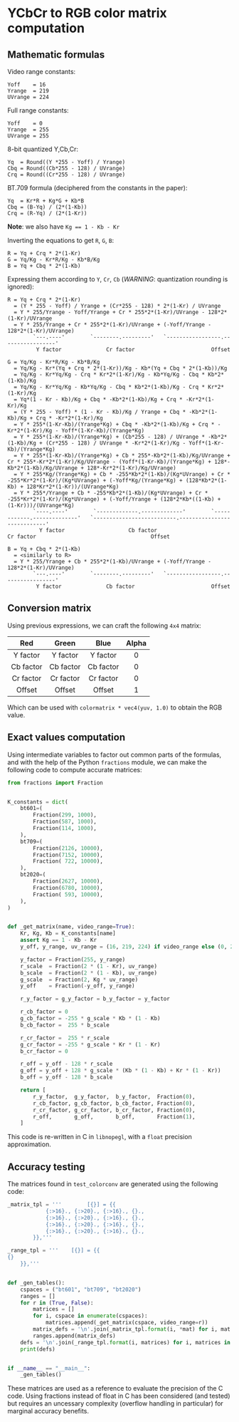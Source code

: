 # YCbCr to RGB color matrix computation


## Mathematic formulas

Video range constants:

```
Yoff    = 16
Yrange  = 219
UVrange = 224
```

Full range constants:

```
Yoff    = 0
Yrange  = 255
UVrange = 255
```

8-bit quantized Y,Cb,Cr:

```
Yq  = Round((Y *255 - Yoff) / Yrange)
Cbq = Round((Cb*255 - 128) / UVrange)
Crq = Round((Cr*255 - 128) / UVrange)
```

BT.709 formula (deciphered from the constants in the paper):

```
Yq  = Kr*R + Kg*G + Kb*B
Cbq = (B-Yq) / (2*(1-Kb))
Crq = (R-Yq) / (2*(1-Kr))
```

**Note**: we also have `Kg == 1 - Kb - Kr`

Inverting the equations to get `R`, `G`, `B`:

```
R = Yq + Crq * 2*(1-Kr)
G = Yq/Kg - Kr*R/Kg - Kb*B/Kg
B = Yq + Cbq * 2*(1-Kb)
```

Expressing them according to `Y`, `Cr`, `Cb` (*WARNING*: quantization rounding is ignored):

```
R = Yq + Crq * 2*(1-Kr)
  = (Y * 255 - Yoff) / Yrange + (Cr*255 - 128) * 2*(1-Kr) / UVrange
  = Y * 255/Yrange - Yoff/Yrange + Cr * 255*2*(1-Kr)/UVrange - 128*2*(1-Kr)/UVrange
  = Y * 255/Yrange + Cr * 255*2*(1-Kr)/UVrange + (-Yoff/Yrange - 128*2*(1-Kr)/UVrange)
        `---.----'        `--------.---------'   `-----------------.-----------------'
         Y factor              Cr factor                        Offset
```

```
G = Yq/Kg - Kr*R/Kg - Kb*B/Kg
  = Yq/Kg - Kr*(Yq + Crq * 2*(1-Kr))/Kg - Kb*(Yq + Cbq * 2*(1-Kb))/Kg
  = Yq/Kg - Kr*Yq/Kg - Crq * Kr*2*(1-Kr)/Kg - Kb*Yq/Kg - Cbq * Kb*2*(1-Kb)/Kg
  = Yq/Kg - Kr*Yq/Kg - Kb*Yq/Kg - Cbq * Kb*2*(1-Kb)/Kg - Crq * Kr*2*(1-Kr)/Kg
  = Yq*(1 - Kr - Kb)/Kg + Cbq * -Kb*2*(1-Kb)/Kg + Crq * -Kr*2*(1-Kr)/Kg
  = (Y * 255 - Yoff) * (1 - Kr - Kb)/Kg / Yrange + Cbq * -Kb*2*(1-Kb)/Kg + Crq * -Kr*2*(1-Kr)/Kg
  = Y * 255*(1-Kr-Kb)/(Yrange*Kg) + Cbq * -Kb*2*(1-Kb)/Kg + Crq * -Kr*2*(1-Kr)/Kg - Yoff*(1-Kr-Kb)/(Yrange*Kg)
  = Y * 255*(1-Kr-Kb)/(Yrange*Kg) + (Cb*255 - 128) / UVrange * -Kb*2*(1-Kb)/Kg + (Cr*255 - 128) / UVrange * -Kr*2*(1-Kr)/Kg - Yoff*(1-Kr-Kb)/(Yrange*Kg)
  = Y * 255*(1-Kr-Kb)/(Yrange*Kg) + Cb * 255*-Kb*2*(1-Kb)/Kg/UVrange + Cr * 255*-Kr*2*(1-Kr)/Kg/UVrange - (Yoff*(1-Kr-Kb)/(Yrange*Kg) + 128*-Kb*2*(1-Kb)/Kg/UVrange + 128*-Kr*2*(1-Kr)/Kg/UVrange)
  = Y * 255*Kg/(Yrange*Kg) + Cb * -255*Kb*2*(1-Kb)/(Kg*UVrange) + Cr * -255*Kr*2*(1-Kr)/(Kg*UVrange) + (-Yoff*Kg/(Yrange*Kg) + (128*Kb*2*(1-Kb) + 128*Kr*2*(1-Kr))/(UVrange*Kg)
  = Y * 255*/Yrange + Cb * -255*Kb*2*(1-Kb)/(Kg*UVrange) + Cr * -255*Kr*2*(1-Kr)/(Kg*UVrange) + (-Yoff/Yrange + (128*2*Kb*((1-Kb) + (1-Kr)))/(UVrange*Kg)
        `----.----'        `-------------.-------------'        `------------.--------------'   `--------------------------.----------------------------'
          Y factor                    Cb factor                            Cr factor                                    Offset
```

```
B = Yq + Cbq * 2*(1-Kb)
  = <similarly to R>
  = Y * 255/Yrange + Cb * 255*2*(1-Kb)/UVrange + (-Yoff/Yrange - 128*2*(1-Kr)/UVrange)
        `---.----'        `--------.---------'   `-----------------.-----------------'
         Y factor              Cb factor                        Offset
```


## Conversion matrix

Using previous expressions, we can craft the following `4x4` matrix:

| Red       | Green     | Blue      | Alpha |
| :-------: | :-------: | :-------: | :---: |
| Y factor  | Y factor  | Y factor  |   0   |
| Cb factor | Cb factor | Cb factor |   0   |
| Cr factor | Cr factor | Cr factor |   0   |
| Offset    | Offset    | Offset    |   1   |

Which can be used with `colormatrix * vec4(yuv, 1.0)` to obtain the RGB value.


## Exact values computation

Using intermediate variables to factor out common parts of the formulas, and
with the help of the Python `fractions` module, we can make the following code
to compute accurate matrices:

```python
from fractions import Fraction


K_constants = dict(
    bt601=(
        Fraction(299, 1000),
        Fraction(587, 1000),
        Fraction(114, 1000),
    ),
    bt709=(
        Fraction(2126, 10000),
        Fraction(7152, 10000),
        Fraction( 722, 10000),
    ),
    bt2020=(
        Fraction(2627, 10000),
        Fraction(6780, 10000),
        Fraction( 593, 10000),
    ),
)


def _get_matrix(name, video_range=True):
    Kr, Kg, Kb = K_constants[name]
    assert Kg == 1 - Kb - Kr
    y_off, y_range, uv_range = (16, 219, 224) if video_range else (0, 255, 255)

    y_factor = Fraction(255, y_range)
    r_scale  = Fraction(2 * (1 - Kr), uv_range)
    b_scale  = Fraction(2 * (1 - Kb), uv_range)
    g_scale  = Fraction(2, Kg * uv_range)
    y_off    = Fraction(-y_off, y_range)

    r_y_factor = g_y_factor = b_y_factor = y_factor

    r_cb_factor = 0
    g_cb_factor = -255 * g_scale * Kb * (1 - Kb)
    b_cb_factor =  255 * b_scale

    r_cr_factor =  255 * r_scale
    g_cr_factor = -255 * g_scale * Kr * (1 - Kr)
    b_cr_factor = 0

    r_off = y_off - 128 * r_scale
    g_off = y_off + 128 * g_scale * (Kb * (1 - Kb) + Kr * (1 - Kr))
    b_off = y_off - 128 * b_scale

    return [
        r_y_factor,  g_y_factor,  b_y_factor,  Fraction(0),
        r_cb_factor, g_cb_factor, b_cb_factor, Fraction(0),
        r_cr_factor, g_cr_factor, b_cr_factor, Fraction(0),
        r_off,       g_off,       b_off,       Fraction(1),
    ]
```

This code is re-written in C in `libnopegl`, with a `float` precision approximation.


## Accuracy testing

The matrices found in `test_colorconv` are generated using the following code:

```python
_matrix_tpl = '''        [{}] = {{
            {:>16}., {:>20}., {:>16}., {}.,
            {:>16}., {:>20}., {:>16}., {}.,
            {:>16}., {:>20}., {:>16}., {}.,
            {:>16}., {:>20}., {:>16}., {}.,
        }},'''

_range_tpl = '''    [{}] = {{
{}
    }},'''


def _gen_tables():
    cspaces = ("bt601", "bt709", "bt2020")
    ranges = []
    for r in (True, False):
        matrices = []
        for i, cspace in enumerate(cspaces):
            matrices.append(_get_matrix(cspace, video_range=r))
        matrix_defs = '\n'.join(_matrix_tpl.format(i, *mat) for i, mat in enumerate(matrices))
        ranges.append(matrix_defs)
    defs = '\n'.join(_range_tpl.format(i, matrices) for i, matrices in enumerate(ranges))
    print(defs)


if __name__ == "__main__":
    _gen_tables()
```

These matrices are used as a reference to evaluate the precision of the C code.
Using fractions instead of float in C has been considered (and tested) but
requires an uncessary complexity (overflow handling in particular) for marginal
accuracy benefits.
